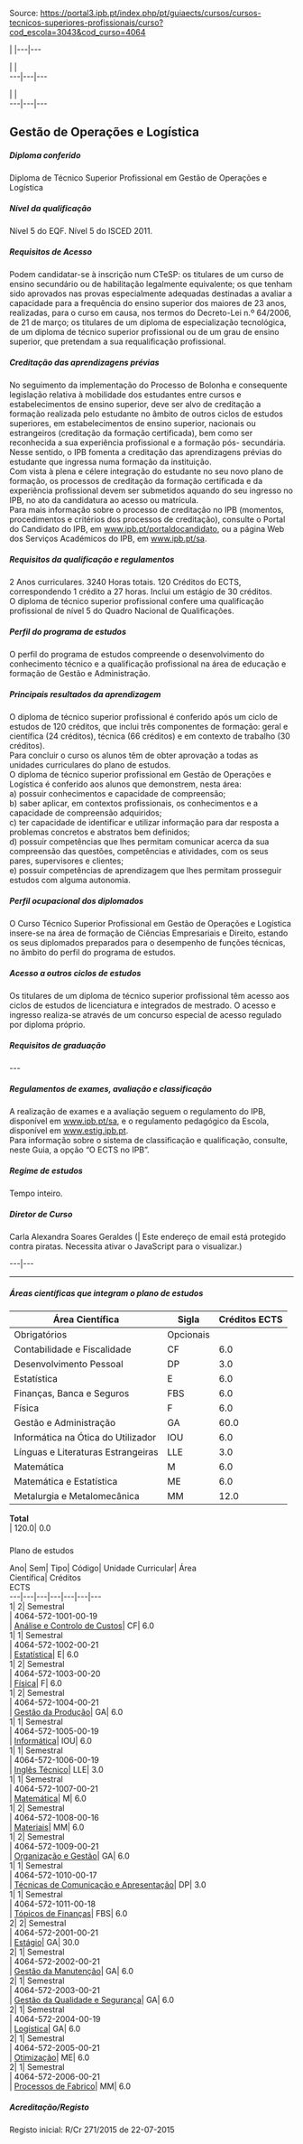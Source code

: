 Source: https://portal3.ipb.pt/index.php/pt/guiaects/cursos/cursos-tecnicos-superiores-profissionais/curso?cod_escola=3043&cod_curso=4064

| |---|---  
  
| |   
---|---|---  
  
| |   
---|---|---  
  
  

## Gestão de Operações e Logística

  

##### Diploma conferido

Diploma de Técnico Superior Profissional em Gestão de Operações e Logística  
  

##### Nível da qualificação

Nível 5 do EQF. Nível 5 do ISCED 2011.  
  

##### Requisitos de Acesso

Podem candidatar-se à inscrição num CTeSP: os titulares de um curso de ensino
secundário ou de habilitação legalmente equivalente; os que tenham sido
aprovados nas provas especialmente adequadas destinadas a avaliar a capacidade
para a frequência do ensino superior dos maiores de 23 anos, realizadas, para
o curso em causa, nos termos do Decreto-Lei n.º 64/2006, de 21 de março; os
titulares de um diploma de especialização tecnológica, de um diploma de
técnico superior profissional ou de um grau de ensino superior, que pretendam
a sua requalificação profissional.  
  

##### Creditação das aprendizagens prévias

No seguimento da implementação do Processo de Bolonha e consequente legislação
relativa à mobilidade dos estudantes entre cursos e estabelecimentos de ensino
superior, deve ser alvo de creditação a formação realizada pelo estudante no
âmbito de outros ciclos de estudos superiores, em estabelecimentos de ensino
superior, nacionais ou estrangeiros (creditação da formação certificada), bem
como ser reconhecida a sua experiência profissional e a formação pós-
secundária. Nesse sentido, o IPB fomenta a creditação das aprendizagens
prévias do estudante que ingressa numa formação da instituição.  
Com vista à plena e célere integração do estudante no seu novo plano de
formação, os processos de creditação da formação certificada e da experiência
profissional devem ser submetidos aquando do seu ingresso no IPB, no ato da
candidatura ao acesso ou matrícula.  
Para mais informação sobre o processo de creditação no IPB (momentos,
procedimentos e critérios dos processos de creditação), consulte o Portal do
Candidato do IPB, em www.ipb.pt/portaldocandidato, ou a página Web dos
Serviços Académicos do IPB, em www.ipb.pt/sa.  
  

##### Requisitos da qualificação e regulamentos

2 Anos curriculares. 3240 Horas totais. 120 Créditos do ECTS, correspondendo 1
crédito a 27 horas. Inclui um estágio de 30 créditos.  
O diploma de técnico superior profissional confere uma qualificação
profissional de nível 5 do Quadro Nacional de Qualificações.  
  

##### Perfil do programa de estudos

O perfil do programa de estudos compreende o desenvolvimento do conhecimento
técnico e a qualificação profissional na área de educação e formação de Gestão
e Administração.  
  

##### Principais resultados da aprendizagem

O diploma de técnico superior profissional é conferido após um ciclo de
estudos de 120 créditos, que inclui três componentes de formação: geral e
científica (24 créditos), técnica (66 créditos) e em contexto de trabalho (30
créditos).  
Para concluir o curso os alunos têm de obter aprovação a todas as unidades
curriculares do plano de estudos.  
O diploma de técnico superior profissional em Gestão de Operações e Logística
é conferido aos alunos que demonstrem, nesta área:  
a) possuir conhecimentos e capacidade de compreensão;  
b) saber aplicar, em contextos profissionais, os conhecimentos e a capacidade
de compreensão adquiridos;  
c) ter capacidade de identificar e utilizar informação para dar resposta a
problemas concretos e abstratos bem definidos;  
d) possuir competências que lhes permitam comunicar acerca da sua compreensão
das questões, competências e atividades, com os seus pares, supervisores e
clientes;  
e) possuir competências de aprendizagem que lhes permitam prosseguir estudos
com alguma autonomia.  
  

##### Perfil ocupacional dos diplomados

O Curso Técnico Superior Profissional em Gestão de Operações e Logística
insere-se na área de formação de Ciências Empresariais e Direito, estando os
seus diplomados preparados para o desempenho de funções técnicas, no âmbito do
perfil do programa de estudos.  
  

##### Acesso a outros ciclos de estudos

Os titulares de um diploma de técnico superior profissional têm acesso aos
ciclos de estudos de licenciatura e integrados de mestrado. O acesso e
ingresso realiza-se através de um concurso especial de acesso regulado por
diploma próprio.  
  

##### Requisitos de graduação

\---  
  
  

##### Regulamentos de exames, avaliação e classificação

A realização de exames e a avaliação seguem o regulamento do IPB, disponível
em www.ipb.pt/sa, e o regulamento pedagógico da Escola, disponível em
www.estig.ipb.pt.  
Para informação sobre o sistema de classificação e qualificação, consulte,
neste Guia, a opção “O ECTS no IPB”.  
  

##### Regime de estudos

Tempo inteiro.  
  

##### Diretor de Curso

Carla Alexandra Soares Geraldes (| Este endereço de email está protegido
contra piratas. Necessita ativar o JavaScript para o visualizar.)  
  
---|---  
  
* * *

  

##### Áreas científicas que integram o plano de estudos

Área Científica| Sigla| Créditos ECTS  
---|---|---  
Obrigatórios| Opcionais  
Contabilidade e Fiscalidade| CF| 6.0| 0.0  
Desenvolvimento Pessoal| DP| 3.0| 0.0  
Estatística| E| 6.0| 0.0  
Finanças, Banca e Seguros| FBS| 6.0| 0.0  
Física| F| 6.0| 0.0  
Gestão e Administração| GA| 60.0| 0.0  
Informática na Ótica do Utilizador| IOU| 6.0| 0.0  
Línguas e Literaturas Estrangeiras| LLE| 3.0| 0.0  
Matemática| M| 6.0| 0.0  
Matemática e Estatística| ME| 6.0| 0.0  
Metalurgia e Metalomecânica| MM| 12.0| 0.0  
**Total**  
| 120.0| 0.0  
  
#####  
Plano de estudos

Ano| Sem| Tipo| Código| Unidade Curricular| Área  
Científica| Créditos  
ECTS  
---|---|---|---|---|---|---  
1| 2|  Semestral  
|  4064-572-1001-00-19  
| [Análise e Controlo de
Custos](https://guiaects.ipb.pt/GuiaEcts/PdfService?cod_escola=3043&cod_curso=4064&n_plano=572&n_disciplina=1001&n_opcao=0&ano_lect=2019&locale=1
"Análise e Controlo de Custos")| CF| 6.0  
1| 1|  Semestral  
|  4064-572-1002-00-21  
|
[Estatística](https://guiaects.ipb.pt/GuiaEcts/PdfService?cod_escola=3043&cod_curso=4064&n_plano=572&n_disciplina=1002&n_opcao=0&ano_lect=2021&locale=1
"Estatística")| E| 6.0  
1| 2|  Semestral  
|  4064-572-1003-00-20  
|
[Física](https://guiaects.ipb.pt/GuiaEcts/PdfService?cod_escola=3043&cod_curso=4064&n_plano=572&n_disciplina=1003&n_opcao=0&ano_lect=2020&locale=1
"Física")| F| 6.0  
1| 2|  Semestral  
|  4064-572-1004-00-21  
| [Gestão da
Produção](https://guiaects.ipb.pt/GuiaEcts/PdfService?cod_escola=3043&cod_curso=4064&n_plano=572&n_disciplina=1004&n_opcao=0&ano_lect=2021&locale=1
"Gestão da Produção")| GA| 6.0  
1| 1|  Semestral  
|  4064-572-1005-00-19  
|
[Informática](https://guiaects.ipb.pt/GuiaEcts/PdfService?cod_escola=3043&cod_curso=4064&n_plano=572&n_disciplina=1005&n_opcao=0&ano_lect=2019&locale=1
"Informática")| IOU| 6.0  
1| 1|  Semestral  
|  4064-572-1006-00-19  
| [Inglês
Técnico](https://guiaects.ipb.pt/GuiaEcts/PdfService?cod_escola=3043&cod_curso=4064&n_plano=572&n_disciplina=1006&n_opcao=0&ano_lect=2019&locale=1
"Inglês Técnico")| LLE| 3.0  
1| 1|  Semestral  
|  4064-572-1007-00-21  
|
[Matemática](https://guiaects.ipb.pt/GuiaEcts/PdfService?cod_escola=3043&cod_curso=4064&n_plano=572&n_disciplina=1007&n_opcao=0&ano_lect=2021&locale=1
"Matemática")| M| 6.0  
1| 2|  Semestral  
|  4064-572-1008-00-16  
|
[Materiais](https://guiaects.ipb.pt/GuiaEcts/PdfService?cod_escola=3043&cod_curso=4064&n_plano=572&n_disciplina=1008&n_opcao=0&ano_lect=2016&locale=1
"Materiais")| MM| 6.0  
1| 2|  Semestral  
|  4064-572-1009-00-21  
| [Organização e
Gestão](https://guiaects.ipb.pt/GuiaEcts/PdfService?cod_escola=3043&cod_curso=4064&n_plano=572&n_disciplina=1009&n_opcao=0&ano_lect=2021&locale=1
"Organização e Gestão")| GA| 6.0  
1| 1|  Semestral  
|  4064-572-1010-00-17  
| [Técnicas de Comunicação e
Apresentação](https://guiaects.ipb.pt/GuiaEcts/PdfService?cod_escola=3043&cod_curso=4064&n_plano=572&n_disciplina=1010&n_opcao=0&ano_lect=2017&locale=1
"Técnicas de Comunicação e Apresentação")| DP| 3.0  
1| 1|  Semestral  
|  4064-572-1011-00-18  
| [Tópicos de
Finanças](https://guiaects.ipb.pt/GuiaEcts/PdfService?cod_escola=3043&cod_curso=4064&n_plano=572&n_disciplina=1011&n_opcao=0&ano_lect=2018&locale=1
"Tópicos de Finanças")| FBS| 6.0  
2| 2|  Semestral  
|  4064-572-2001-00-21  
|
[Estágio](https://guiaects.ipb.pt/GuiaEcts/PdfService?cod_escola=3043&cod_curso=4064&n_plano=572&n_disciplina=2001&n_opcao=0&ano_lect=2021&locale=1
"Estágio")| GA| 30.0  
2| 1|  Semestral  
|  4064-572-2002-00-21  
| [Gestão da
Manutenção](https://guiaects.ipb.pt/GuiaEcts/PdfService?cod_escola=3043&cod_curso=4064&n_plano=572&n_disciplina=2002&n_opcao=0&ano_lect=2021&locale=1
"Gestão da Manutenção")| GA| 6.0  
2| 1|  Semestral  
|  4064-572-2003-00-21  
| [Gestão da Qualidade e
Segurança](https://guiaects.ipb.pt/GuiaEcts/PdfService?cod_escola=3043&cod_curso=4064&n_plano=572&n_disciplina=2003&n_opcao=0&ano_lect=2021&locale=1
"Gestão da Qualidade e Segurança")| GA| 6.0  
2| 1|  Semestral  
|  4064-572-2004-00-19  
|
[Logística](https://guiaects.ipb.pt/GuiaEcts/PdfService?cod_escola=3043&cod_curso=4064&n_plano=572&n_disciplina=2004&n_opcao=0&ano_lect=2019&locale=1
"Logística")| GA| 6.0  
2| 1|  Semestral  
|  4064-572-2005-00-21  
|
[Otimização](https://guiaects.ipb.pt/GuiaEcts/PdfService?cod_escola=3043&cod_curso=4064&n_plano=572&n_disciplina=2005&n_opcao=0&ano_lect=2021&locale=1
"Otimização")| ME| 6.0  
2| 1|  Semestral  
|  4064-572-2006-00-21  
| [Processos de
Fabrico](https://guiaects.ipb.pt/GuiaEcts/PdfService?cod_escola=3043&cod_curso=4064&n_plano=572&n_disciplina=2006&n_opcao=0&ano_lect=2021&locale=1
"Processos de Fabrico")| MM| 6.0  
  

##### Acreditação/Registo

Registo inicial: R/Cr 271/2015 de 22-07-2015

  
  
  
